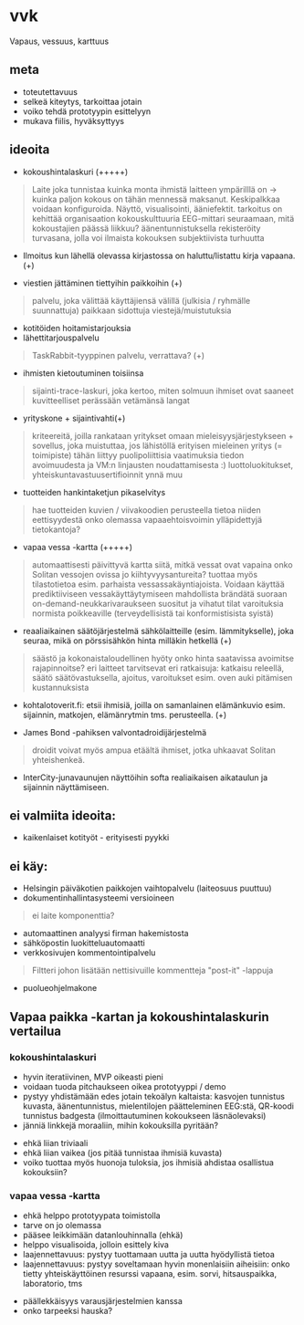 # vvk
Vapaus, vessuus, karttuus

## meta

- toteutettavuus
- selkeä kiteytys, tarkoittaa jotain
- voiko tehdä prototyypin esittelyyn
- mukava fiilis, hyväksyttyys

## ideoita

- kokoushintalaskuri (+++++)
> Laite joka tunnistaa kuinka monta ihmistä laitteen ympärilllä on -> kuinka paljon kokous on tähän mennessä maksanut. Keskipalkkaa voidaan konfiguroida. Näyttö, visualisointi, ääniefektit.
> tarkoitus on kehittää organisaation kokouskulttuuria
> EEG-mittari seuraamaan, mitä kokoustajien päässä liikkuu?
> äänentunnistuksella rekisteröity turvasana, jolla voi ilmaista kokouksen subjektiivista turhuutta


- Ilmoitus kun lähellä olevassa kirjastossa on haluttu/listattu kirja vapaana. (+)

- viestien jättäminen tiettyihin paikkoihin (+)
> palvelu, joka välittää käyttäjiensä välillä (julkisia / ryhmälle suunnattuja) paikkaan sidottuja viestejä/muistutuksia

- kotitöiden hoitamistarjouksia
- lähettitarjouspalvelu
> TaskRabbit-tyyppinen palvelu, verrattava? (+)

- ihmisten kietoutuminen toisiinsa
> sijainti-trace-laskuri, joka kertoo, miten solmuun ihmiset ovat saaneet kuvitteelliset perässään vetämänsä langat

- yrityskone + sijaintivahti(+)
> kriteereitä, joilla rankataan yritykset omaan mieleisyysjärjestykseen + sovellus, joka muistuttaa, jos lähistöllä erityisen mieleinen yritys (= toimipiste)
> tähän liittyy puolipoliittisia vaatimuksia tiedon avoimuudesta ja VM:n linjausten noudattamisesta :)
> luottoluokitukset, yhteiskuntavastuusertifioinnit ynnä muu

- tuotteiden hankintaketjun pikaselvitys
> hae tuotteiden kuvien / viivakoodien perusteella tietoa niiden eettisyydestä
> onko olemassa vapaaehtoisvoimin ylläpidettyjä tietokantoja?

- vapaa vessa -kartta (+++++)
> automaattisesti päivittyvä kartta siitä, mitkä vessat ovat vapaina
> onko Solitan vessojen ovissa jo kiihtyvyysantureita?
> tuottaa myös tilastotietoa esim. parhaista vessassakäyntiajoista.  Voidaan käyttää prediktiiviseen vessakäyttäytymiseen
> mahdollista brändätä suoraan on-demand-neukkarivaraukseen
> suositut ja vihatut tilat
> varoituksia normista poikkeaville (terveydellisistä tai konformistisista syistä)

- reaaliaikainen säätöjärjestelmä sähkölaitteille (esim. lämmitykselle), joka seuraa, mikä on pörssisähkön hinta milläkin hetkellä (+)
> säästö ja kokonaistaloudellinen hyöty
> onko hinta saatavissa avoimitse rajapinnoitse?
> eri laitteet tarvitsevat eri ratkaisuja: katkaisu releellä, säätö säätövastuksella, ajoitus, varoitukset esim. oven auki pitämisen kustannuksista

- kohtalotoverit.fi: etsii ihmisiä, joilla on samanlainen elämänkuvio esim. sijainnin, matkojen, elämänrytmin tms. perusteella. (+)

- James Bond -pahiksen valvontadroidijärjestelmä
> droidit voivat myös ampua etäältä ihmiset, jotka uhkaavat Solitan yhteishenkeä.

- InterCity-junavaunujen näyttöihin softa realiaikaisen aikataulun ja sijainnin näyttämiseen. 

## ei valmiita ideoita:
- kaikenlaiset kotityöt - erityisesti pyykki

## ei käy:
- Helsingin päiväkotien paikkojen vaihtopalvelu (laiteosuus puuttuu)
- dokumentinhallintasysteemi versioineen
> ei laite komponenttia?
- automaattinen analyysi firman hakemistosta
- sähköpostin luokitteluautomaatti
- verkkosivujen kommentointipalvelu
>Filtteri johon lisätään nettisivuille kommentteja "post-it" -lappuja
- puolueohjelmakone

## Vapaa paikka -kartan ja kokoushintalaskurin vertailua

### kokoushintalaskuri
+ hyvin iteratiivinen, MVP oikeasti pieni
+ voidaan tuoda pitchaukseen oikea prototyyppi / demo
+ pystyy yhdistämään edes jotain tekoälyn kaltaista: kasvojen tunnistus kuvasta, äänentunnistus, mielentilojen päätteleminen EEG:stä, QR-koodi tunnistus badgesta (ilmoittautuminen kokoukseen läsnäolevaksi)
+ jänniä linkkejä moraaliin, mihin kokouksilla pyritään?
- ehkä liian triviaali
- ehkä liian vaikea (jos pitää tunnistaa ihmisiä kuvasta)
- voiko tuottaa myös huonoja tuloksia, jos ihmisiä ahdistaa osallistua kokouksiin?

### vapaa vessa -kartta
+ ehkä helppo prototyypata toimistolla
+ tarve on jo olemassa
+ pääsee leikkimään datanlouhinnalla (ehkä)
+ helppo visualisoida, jolloin esittely kiva
+ laajennettavuus: pystyy tuottamaan uutta ja uutta hyödyllistä tietoa
+ laajennettavuus: pystyy soveltamaan hyvin monenlaisiin aiheisiin: onko tietty yhteiskäyttöinen resurssi vapaana, esim. sorvi, hitsauspaikka, laboratorio, tms
- päällekkäisyys varausjärjestelmien kanssa
- onko tarpeeksi hauska?

